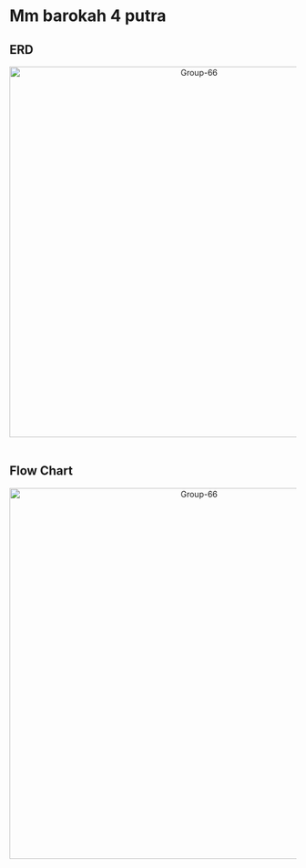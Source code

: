 # Mm barokah 4 putra

## ERD

<div align="center">
  <img src="https://media.discordapp.net/attachments/1074049073742610483/1350845357814321293/e-commerce.drawio_1.png?ex=67d83846&is=67d6e6c6&hm=7146e9d7c34ee2b4a403758e6dd18a13b3e4558dda8611e3023e654d2e401a3d&=&format=webp&quality=lossless&width=606&height=710" alt="Group-66" border="0" style="width: 650px;">
</div>

<br/>

## Flow Chart

<div align="center">
  <img src="https://media.discordapp.net/attachments/1074049073742610483/1350825927290126398/b75e7c99-8a12-4b60-8858-be6c89f53f76.png?ex=67d8262e&is=67d6d4ae&hm=1cceaf2cc1de4fb7ac0b8fd421346bebb0fe2b0d3a2c2477d9ea14bfb310c7d4&=&format=webp&quality=lossless&width=598&height=710" alt="Group-66" border="0" style="width: 650px;">
</div>
